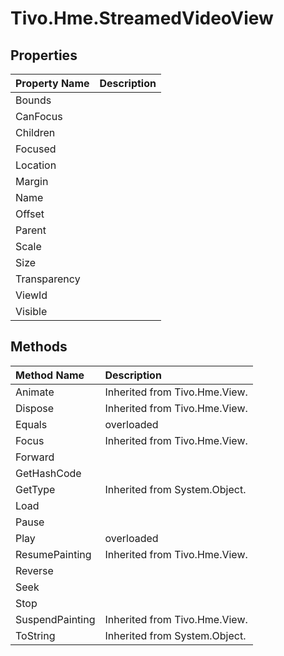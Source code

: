 # Tivo.Hme.StreamedVideoView #

## Properties ##
| **Property Name** | **Description** |
|:------------------|:----------------|
| Bounds |  |
| CanFocus |  |
| Children |  |
| Focused |  |
| Location |  |
| Margin |  |
| Name |  |
| Offset |  |
| Parent |  |
| Scale |  |
| Size |  |
| Transparency |  |
| ViewId |  |
| Visible |  |

## Methods ##
| **Method Name** | **Description** |
|:----------------|:----------------|
| Animate | Inherited from Tivo.Hme.View. |
| Dispose | Inherited from Tivo.Hme.View. |
| Equals | overloaded |
| Focus | Inherited from Tivo.Hme.View. |
| Forward |  |
| GetHashCode |  |
| GetType | Inherited from System.Object. |
| Load |  |
| Pause |  |
| Play | overloaded |
| ResumePainting | Inherited from Tivo.Hme.View. |
| Reverse |  |
| Seek |  |
| Stop |  |
| SuspendPainting | Inherited from Tivo.Hme.View. |
| ToString | Inherited from System.Object. |
